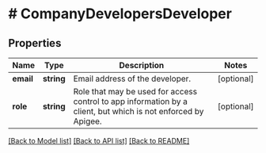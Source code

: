 # # CompanyDevelopersDeveloper

## Properties

Name | Type | Description | Notes
------------ | ------------- | ------------- | -------------
**email** | **string** | Email address of the developer. | [optional]
**role** | **string** | Role that may be used for access control to app information by a client, but which is not enforced by Apigee. | [optional]

[[Back to Model list]](../../README.md#models) [[Back to API list]](../../README.md#endpoints) [[Back to README]](../../README.md)
